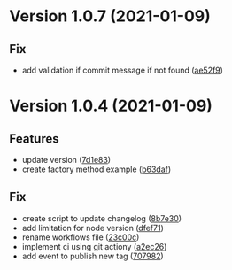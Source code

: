 # Version 1.0.7 (2021-01-09)

## Fix
*  add validation if commit message if not found ([ae52f9](https://github.com/irfanandriansyah1997/design-pattern/commit/ae52f9edfa43e631ac53f595d81976236118afc3))

# Version 1.0.4 (2021-01-09)

## Features

-   update version ([7d1e83](https://github.com/irfanandriansyah1997/design-pattern/commit/7d1e8375b6bacd6821684ee9562048e3bbce68a3))
-   create factory method example ([b63daf](https://github.com/irfanandriansyah1997/design-pattern/commit/b63dafc1129b807e1a8335225503c7b12ec3a9ec))

## Fix

-   create script to update changelog ([8b7e30](https://github.com/irfanandriansyah1997/design-pattern/commit/8b7e30b4cc8c91439acd7afe96f66f627919b194))
-   add limitation for node version ([dfef71](https://github.com/irfanandriansyah1997/design-pattern/commit/dfef71ce8f98a0fdd4ef27b9419d2ef32239ec8c))
-   rename workflows file ([23c00c](https://github.com/irfanandriansyah1997/design-pattern/commit/23c00c4813945b8da08ff62af198db8e65154933))
-   implement ci using git actiony ([a2ec26](https://github.com/irfanandriansyah1997/design-pattern/commit/a2ec269f12f43a67fc21eeade4b25f3b01b4d700))
-   add event to publish new tag ([707982](https://github.com/irfanandriansyah1997/design-pattern/commit/707982f7ae7b2b040c2866cb3067ad4f8085f91f))
